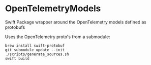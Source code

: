 # OpenTelemetryModels

Swift Package wrapper around the OpenTelemetry models defined as protobufs

Uses the OpenTelemetry proto's from a submodule:

    brew install swift-protobuf
    git submodule update --init
    ./scripts/generate_sources.sh
    swift build
